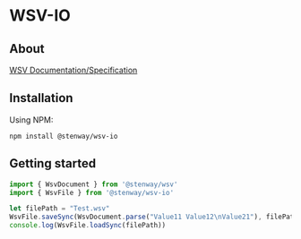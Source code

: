 ﻿# WSV-IO

## About

[WSV Documentation/Specification](https://www.whitespacesv.com)

## Installation

Using NPM:
```
npm install @stenway/wsv-io
```

## Getting started

```ts
import { WsvDocument } from '@stenway/wsv'
import { WsvFile } from '@stenway/wsv-io'

let filePath = "Test.wsv"
WsvFile.saveSync(WsvDocument.parse("Value11 Value12\nValue21"), filePath)
console.log(WsvFile.loadSync(filePath))
```